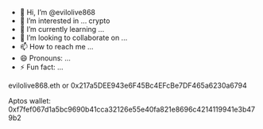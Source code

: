 - 👋 Hi, I’m @evilolive868
- 👀 I’m interested in ... crypto
- 🌱 I’m currently learning ...
- 💞️ I’m looking to collaborate on ...
- 📫 How to reach me ...
- 😄 Pronouns: ...
- ⚡ Fun fact: ...

<!---
evilolive868/evilolive868 is a ✨ special ✨ repository because its `README.md` (this file) appears on your GitHub profile.
You can click the Preview link to take a look at your changes.
--->

evilolive868.eth
or 
0x217a5DEE943e6F45Bc4EFcBe7DF465a6230a6794

Aptos wallet:
0xf7fef067d1a5bc9690b41cca32126e55e40fa821e8696c4214119941e3b479b2
